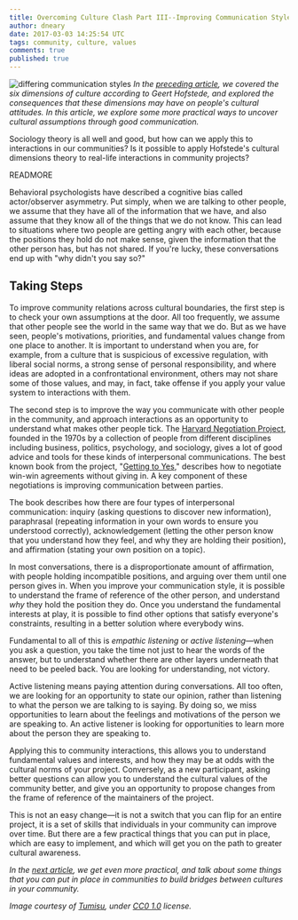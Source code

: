 ```yaml
---
title: Overcoming Culture Clash Part III--Improving Communication Style to Uncover Unstated Assumptions
author: dneary
date: 2017-03-03 14:25:54 UTC
tags: community, culture, values
comments: true
published: true
---
```


![differing communication styles](blog/feedback.jpg) *In the [preceding article](http://community.redhat.com/blog/2017/02/culture-clash-part-2/), we covered the six dimensions of culture according to Geert Hofstede, and explored the consequences that these dimensions may have on people's cultural attitudes. In this article, we explore some more practical ways to uncover cultural assumptions through good communication.*

Sociology theory is all well and good, but how can we apply this to interactions in our communities? Is it possible to apply Hofstede's cultural dimensions theory to real-life interactions in community projects?

READMORE

Behavioral psychologists have described a cognitive bias called actor/observer asymmetry. Put simply, when we are talking to other people, we assume that they have all of the information that we have, and also assume that they know all of the things that we do not know. This can lead to situations where two people are getting angry with each other, because the positions they hold do not make sense, given the information that the other person has, but has not shared. If you're lucky, these conversations end up with "why didn't you say so?"

## Taking Steps

To improve community relations across cultural boundaries, the first step is to check your own assumptions at the door. All too frequently, we assume that other people see the world in the same way that we do. But as we have seen, people's motivations, priorities, and fundamental values change from one place to another. It is important to understand when you are, for example, from a culture that is suspicious of excessive regulation, with liberal social norms, a strong sense of personal responsibility, and where ideas are adopted in a confrontational environment, others may not share some of those values, and may, in fact, take offense if you apply your value system to interactions with them.

The second step is to improve the way you communicate with other people in the community, and approach interactions as an opportunity to understand what makes other people tick. The [Harvard Negotiation Project](http://www.pon.harvard.edu/research_projects/harvard-negotiation-project/hnp/), founded in the 1970s by a collection of people from different disciplines including business, politics, psychology, and sociology, gives a lot of good advice and tools for these kinds of interpersonal communications. The best known book from the project, "[Getting to Yes](https://www.amazon.com/Getting-Yes-Negotiating-Agreement-Without/dp/0140157352)," describes how to negotiate win-win agreements without giving in. A key component of these negotiations is improving communication between parties.

The book describes how there are four types of interpersonal communication: inquiry (asking questions to discover new information), paraphrasal (repeating information in your own words to ensure you understood correctly), acknowledgement (letting the other person know that you understand how they feel, and why they are holding their position), and affirmation (stating your own position on a topic).

In most conversations, there is a disproportionate amount of affirmation, with people holding incompatible positions, and arguing over them until one person gives in. When you improve your communication style, it is possible to understand the frame of reference of the other person, and understand *why* they hold the position they do. Once you understand the fundamental interests at play, it is possible to find other options that satisfy everyone's constraints, resulting in a better solution where everybody wins.

Fundamental to all of this is *empathic listening* or *active listening*&mdash;when you ask a question, you take the time not just to hear the words of the answer, but to understand whether there are other layers underneath that need to be peeled back. You are looking for understanding, not victory.

Active listening means paying attention during conversations. All too often, we are looking for an opportunity to state our opinion, rather than listening to what the person we are talking to is saying. By doing so, we miss opportunities to learn about the feelings and motivations of the person we are speaking to. An active listener is looking for opportunities to learn more about the person they are speaking to.

Applying this to community interactions, this allows you to understand fundamental values and interests, and how they may be at odds with the cultural norms of your project. Conversely, as a new participant, asking better questions can allow you to understand the cultural values of the community better, and give you an opportunity to propose changes from the frame of reference of the maintainers of the project.

This is not an easy change&mdash;it is not a switch that you can flip for an entire project, it is a set of skills that individuals in your community can improve over time. But there are a few practical things that you can put in place, which are easy to implement, and which will get you on the path to greater cultural awareness.

*In the [next article](http://community.redhat.com/blog/2017/03/culture-clash-part-4/), we get even more practical, and talk about some things that you can put in place in communities to build bridges between cultures in your community.*

*Image courtesy of [Tumisu](https://pixabay.com/en/users/Tumisu-148124/), under [CC0 1.0](https://creativecommons.org/publicdomain/zero/1.0/deed.en) license.*
